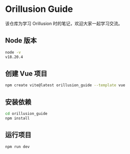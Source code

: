 # Orillusion Guide
该仓库为学习 Orillusion 时的笔记，欢迎大家一起学习交流。

## Node 版本
```bash
node -v
v18.20.4
```
## 创建 Vue 项目
```bash
npm create vite@latest orillusion_guide --template vue
```

## 安装依赖
```bash
cd orillusion_guide
npm install
```

## 运行项目
```bash
npm run dev
```